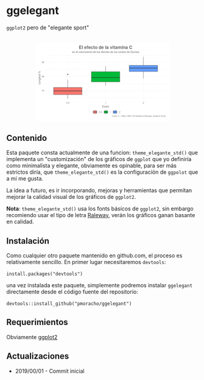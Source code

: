 # ggelegant

`ggplot2` pero de "elegante sport"

<p align="center">
  <br/>
  <img src="./img/boxplot.png" width="70%"></img>
  <br/>
</p>

## Contenido

Esta paquete consta actualmente de una funcion: `theme_elegante_std()` que implementa un "customización" de los gráficos de `ggplot` que yo definiría como minimalista y elegante, obviamente es opinable, para ser más estrictos diría, que `theme_elegante_std()` es la configuración de `ggpolot` que a mí me gusta.

La idea a futuro, es ir incorporando, mejoras y herramientas que permitan mejorar la calidad visual de los gráficos de `ggplot2`.

**Nota**: `theme_elegante_std()` usa los fonts básicos de `ggplot2`, sin embargo recomiendo usar el tipo de letra  [Raleway](https://fonts.google.com/specimen/Raleway), verán los gráficos ganan basante en calidad. 

## Instalación

Como cualquier otro paquete mantenido en github.com, el proceso es relativamente sencillo. En primer lugar necesitaremos `devtools`:

    install.packages("devtools")

una vez instalada este paquete, simplemente podremos instalar `ggelegant` directamente desde el código fuente del repositorio:

    devtools::install_github("pmoracho/ggelegant")

## Requerimientos

Obviamente [ggplot2 ](https://ggplot2.tidyverse.org/)

## Actualizaciones

* 2019/00/01 - Commit inicial
